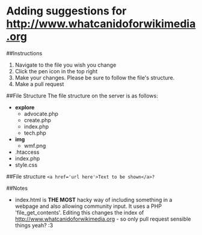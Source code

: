 # Adding suggestions for http://www.whatcanidoforwikimedia.org

##Instructions
1. Navigate to the file you wish you change
2. Click the pen icon in the top right
3. Make your changes. Please be sure to follow the file's structure.
4. Make a pull request

##File Structure
The file structure on the server is as follows:
* **explore** <br/>
  * advocate.php <br/>
  * create.php <br/>
  * index.php <br/>
  * tech.php <br/>
* **img** <br/>
  * wmf.png <br/>
* .htaccess <br/>
* index.php <br/>
* style.css <br/>

##File structure
```<a href='url here'>Text to be shown</a>?```

##Notes
* index.html is **THE MOST** hacky way of including something in a webpage and also allowing community input. It uses a PHP 'file_get_contents'. Editing this changes the index of http://www.whatcanidoforwikimedia.org - so only pull request sensible things yeah? :3
